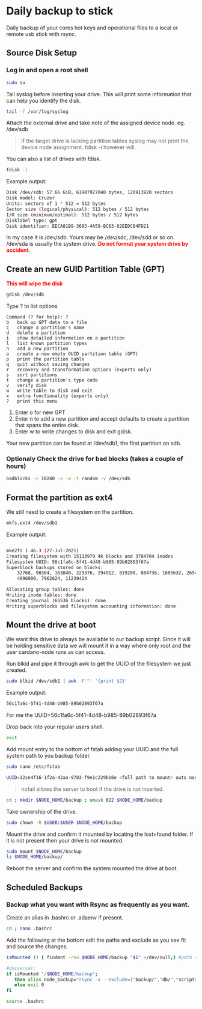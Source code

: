 # Daily backup to stick

Daily backup of your cores hot keys and operational files to a local or remote usb stick with rsync.

## Source Disk Setup

### Log in and open a root shell

```bash
sudo su
```

Tail syslog before inserting your drive. This will print some information that can help you identify the disk.

```bash
tail -f /var/log/syslog
```

Attach the external drive and take note of the assigned device node. eg. /dev/sdb

> If the target drive is lacking partition tables syslog may not print the device node assignment. fdisk -l however will.

You can also a list of drives with fdisk.

```bash
fdisk -l
```

Example output:

```bash
Disk /dev/sdb: 57.66 GiB, 61907927040 bytes, 120913920 sectors
Disk model: Cruzer
Units: sectors of 1 * 512 = 512 bytes
Sector size (logical/physical): 512 bytes / 512 bytes
I/O size (minimum/optimal): 512 bytes / 512 bytes
Disklabel type: gpt
Disk identifier: EECA81B9-3683-4A59-BC63-02EEDC04FD21
```

In my case it is /dev/sdb. Yours may be /dev/sdc, /dev/sdd or so on. /dev/sda is usually the system drive.
**<span style="color:red">Do not format your system drive by accident</span>**.

## Create an new GUID Partition Table (GPT)

**<span style="color:red">This will wipe the disk</span>**

```bash
gdisk /dev/sdb
```

Type ? to list options

```
Command (? for help): ?
b	back up GPT data to a file
c	change a partition's name
d	delete a partition
i	show detailed information on a partition
l	list known partition types
n	add a new partition
o	create a new empty GUID partition table (GPT)
p	print the partition table
q	quit without saving changes
r	recovery and transformation options (experts only)
s	sort partitions
t	change a partition's type code
v	verify disk
w	write table to disk and exit
x	extra functionality (experts only)
?	print this menu
```

1. Enter o for new GPT
2. Enter n to add a new partition and accept defaults to create a partition that spans the entire disk.
3. Enter w to write changes to disk and exit gdisk.

Your new partition can be found at /dev/sdb1, the first partition on sdb.

### Optionaly Check the drive for bad blocks (takes a couple of hours)

```bash
badblocks -c 10240 -s -w -t random -v /dev/sdb
```

## Format the partition as ext4

We still need to create a filesystem on the partition.

```bash
mkfs.ext4 /dev/sdb1
```

Example output:

```bash

mke2fs 1.46.3 (27-Jul-2021)
Creating filesystem with 15113979 4k blocks and 3784704 inodes
Filesystem UUID: 56c1fa6c-5f41-4d48-b985-89b02893f67a
Superblock backups stored on blocks:
	32768, 98304, 163840, 229376, 294912, 819200, 884736, 1605632, 2654208,
	4096000, 7962624, 11239424

Allocating group tables: done
Writing inode tables: done
Creating journal (65536 blocks): done
Writing superblocks and filesystem accounting information: done
```

## Mount the drive at boot

We want this drive to always be available to our backup script. Since it will be holding sensitive data we will mount it in a way where only root and the user cardano-node runs as can access.

Run blkid and pipe it through awk to get the UUID of the filesystem we just created.

```bash
sudo blkid /dev/sdb1 | awk -F'"' '{print $2}'
```

Example output:

```bash
56c1fa6c-5f41-4d48-b985-89b02893f67a
```

For me the UUID=56c1fa6c-5f41-4d48-b985-89b02893f67a

Drop back into your regular users shell.

```bash
exit
```

Add mount entry to the bottom of fstab adding your UUID and the full system path to you backup folder.

```bash
sudo nano /etc/fstab
```

```bash
UUID=12ce4f16-1f2a-42aa-9783-f9e1c229b16e <full path to mount> auto nosuid,nodev,nofail 0 1
```

> nofail allows the server to boot if the drive is not inserted.

```bash
cd ; mkdir $NODE_HOME/backup ; umask 022 $NODE_HOME/backup
```

Take ownership of the drive.

```bash
sudo chown -R $USER:$USER $NODE_HOME/backup
```

Mount the drive and confirm it mounted by locating the lost+found folder. If it is not present then your drive is not mounted.

```bash
sudo mount $NODE_HOME/backup
ls $NODE_HOME/backup/
```

Reboot the server and confirm the system mounted the drive at boot.

## Scheduled Backups

### Backup what you want with Rsync as frequently as you want.

Create an alias in .bashrc or .adaenv if present.

```bash
cd ; nano .bashrc
```

Add the following at the bottom edit the paths and exclude as you see fit and source the changes.

```bash
isMounted () { findmnt -rno $NODE_HOME/backup "$1" >/dev/null;} #path or device

#Universal:
if isMounted "/$NODE_HOME/backup"; 
   then alias node_backup="rsync -a --exclude={"backup/","db/","scripts/","logs/"} $NODE_HOME $NODE_HOME/backup/"
   else exit 0
fi

```

```bash
source .bashrc
```